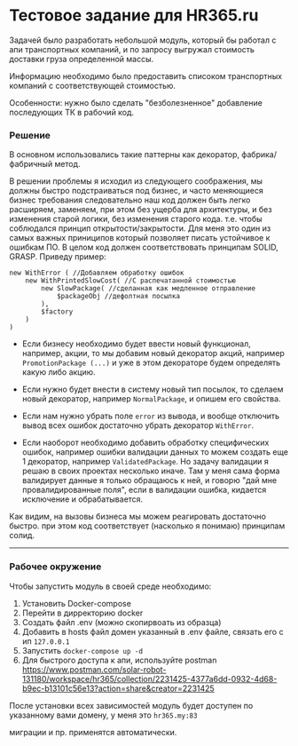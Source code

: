 # Тестовое задание для HR365.ru

Задачей было разработать небольшой модуль,
который бы работал с апи транспортных компаний, и по запросу 
выгружал стоимость доставки груза определенной массы. 

Информацию необходимо было предоставить списоком транспортных компаний с соответствующей 
стоимостью.

Особенности: нужно было сделать "безболезненное" добавление 
последующих ТК в рабочий код.

### Решение
В основном использовались такие паттерны как декоратор, 
фабрика/фабричный метод. 

В решении проблемы я исходил из следующего соображения,
мы должны быстро подстраиваться под бизнес, и часто меняющиеся бизнес требования
следовательно наш код должен быть легко расширяем, заменяем, 
при этом без ущерба для архитектуры, и без изменения старой логики, без изменения старого кода. т.е. чтобы соблюдался принцип открытости/закрытости.
Для меня это один из самых важных приниципов который позволяет писать устойчивое к ошибкам ПО.
В целом код должен соответствовать принципам SOLID, GRASP.
Приведу пример:
```
new WithError ( //Добавляем обработку ошибок
    new WithPrintedSlowCost( //С распечатанной стоимостью
        new SlowPackage( //сделанная как медленное отправление
            $packageObj //дефолтная посылка
        ),
        $factory
    )
)
```
- Если бизнесу необходимо будет ввести новый функционал, например, акции, 
то мы добавим новый декоратор акций, например `PromotionPackage (...)` 
и уже в этом декораторе будем определять какую либо акцию.

- Если нужно будет внести в систему новый тип посылок, то сделаем 
новый декоратор, например `NormalPackage`, и опишем его свойства.

- Если нам нужно убрать поле `error` из вывода, и вообще отключить вывод
всех ошибок достаточно убрать декоратор `WithError`. 
- Если наоборот необходимо
добавить обработку специфических ошибок, например ошибки валидации данных
то можем создать еще 1 декоратор, например `ValidatedPackage`. Но задачу валидации
я решаю в своих проектах несколько иначе. Там у меня сама форма валидирует данные
я только обращаюсь к ней, и говорю "дай мне провалидированные поля",
если в валидации ошибка, кидается исключение и обрабатывается.

Как видим, на вызовы бизнеса мы можем реагировать достаточно быстро. 
при этом код соответствует (насколько я понимаю) принципам солид.

---
### Рабочее окружение
Чтобы запустить модуль в своей среде необходимо:

1. Установить Docker-compose
2. Перейти в дирректорию docker
3. Создать файл .env (можно скопирвоать из образца)
4. Добавить в hosts файл домен указанный в .env файле, связать его с  ип `127.0.0.1`
5. Запустить `docker-compose up -d`
6. Для быстрого доступа к апи, используйте postman https://www.postman.com/solar-robot-131180/workspace/hr365/collection/2231425-4377a6dd-0932-4d68-b9ec-b13101c56e13?action=share&creator=2231425


После установки всех зависимостей модуль будет доступен по указанному вами домену, 
у меня это `hr365.my:83`

миграции и пр. применятся автоматически.
